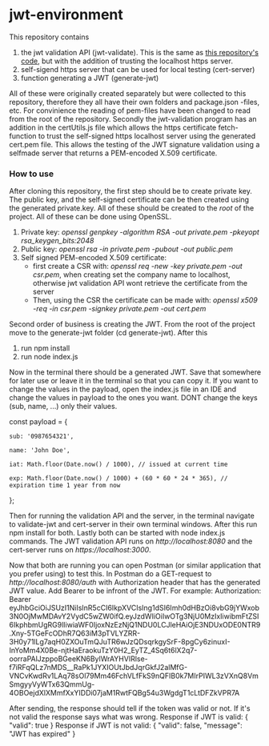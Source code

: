# jwt-environment

This repository contains
1. the jwt validation API (jwt-validate). This is the same as [this repository's code](https://github.com/malla97/validate-jwt), but with the addition of trusting the localhost https server.
2. self-sigend https server that can be used for local testing (cert-server)
3. function generating a JWT (generate-jwt)

All of these were originally created separately but were collected to this repository, therefore they all have their own folders and package.json -files, etc. For convinience the reading of pem-files have been changed to read from the root of the repository.
Secondly the jwt-validation program has an addition in the certUtils.js file which allows the https certificate fetch-function to trust the self-signed https localhost server using the generated cert.pem file. This allows the testing of the JWT signature validation using a selfmade server that returns a PEM-encoded X.509 certificate.

### How to use
After cloning this repository, the first step should be to create private key. The public key, and the self-signed certificate can be then created using the generated private.key. All of these should be created to the *root* of the project.
All of these can be done using OpenSSL.
1. Private key: *openssl genpkey -algorithm RSA -out private.pem -pkeyopt rsa_keygen_bits:2048*
2. Public key: *openssl rsa -in private.pem -pubout -out public.pem*
3. Self signed PEM-encoded X.509 certificate:
   - first create a CSR with: *openssl req -new -key private.pem -out csr.pem*, when creating set the company name to localhost, otherwise jwt validation API wont retrieve the certificate from the server
   - Then, using the CSR the certificate can be made with: *openssl x509 -req -in csr.pem -signkey private.pem -out cert.pem*
  
Second order of business is creating the JWT. From the root of the project move to the generate-jwt folder (cd generate-jwt). After this
1. run npm install
2. run node index.js

Now in the terminal there should be a generated JWT. Save that somewhere for later use or leave it in the terminal so that you can copy it. If you want to change the values in the payload, open the index.js file in an IDE and change the values in payload to the ones you want. DONT change the keys (sub, name, ...) only their values.

const payload = {

    sub: '0987654321',
    
    name: 'John Doe',
    
    iat: Math.floor(Date.now() / 1000), // issued at current time
    
    exp: Math.floor(Date.now() / 1000) + (60 * 60 * 24 * 365), // expiration time 1 year from now
    
};

Then for running the validation API and the server, in the terminal navigate to validate-jwt and cert-server in their own terminal windows. After this run npm install for both. Lastly both can be started with node index.js commands. The JWT validation API runs on *http://localhost:8080* and the cert-server runs on *https://localhost:3000*.

Now that both are running you can open Postman (or similar application that you prefer using) to test this. In Postman do a GET-request to *http://localhost:8080/auth* with Authorization header that has the generated JWT value. Add Bearer to be infront of the JWT. For example:
Authorization: Bearer eyJhbGciOiJSUzI1NiIsInR5cCI6IkpXVCIsIng1dSI6Imh0dHBzOi8vbG9jYWxob3N0OjMwMDAvY2VydC5wZW0ifQ.eyJzdWIiOiIwOTg3NjU0MzIxIiwibmFtZSI6IkphbmUgRG9lIiwiaWF0IjoxNzEzNjQ1NDU0LCJleHAiOjE3NDUxODE0NTR9.Xny-5TGeFcODhR7Q63iM3pTVLYZRR-3H0y71lLg7aqH0ZXOuTmQJuTR6wJzQDsqrkgySrF-8pgCy6zinuxI-InYoMm4X0Be-njtHaEraokuTzY0H2_EyTZ_4Sq6t6lX2q7-oorraPAlJzppoBGeeKN6BylWrAYHVIRlse-f7iRFqQLz7nMDS__RaPk1JYXIOUtJbdJqrGkfJ2alMfG-VNCvKwdRv1LAq78sOl79Mm46FchVLfFkS9nQFIB0k7MIrPIWL3zVXnQ8VmSmgyyVyWTx63QmmUg-4OBOejdXlXMmfXxYIDDi07jaM1RwtFQBg54u3WgdgT1cLtDFZkVPR7A

After sending, the response should tell if the token was valid or not. If it's not valid the response says what was wrong. Response if JWT is valid:
{
    "valid": true
}
Response if JWT is not valid:
{
    "valid": false,
    "message": "JWT has expired"
}


